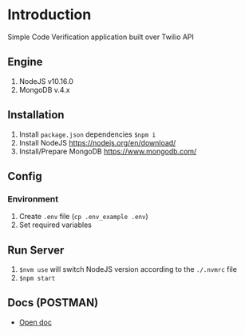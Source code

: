 
# Introduction

Simple Code Verification application built over Twilio API

## Engine

1. NodeJS v10.16.0
2. MongoDB v.4.x

## Installation

1. Install `package.json` dependencies `$npm i`
2. Install NodeJS https://nodejs.org/en/download/
3. Install/Prepare MongoDB https://www.mongodb.com/


## Config

### Environment

1. Create `.env` file (`cp .env_example .env`)
2. Set required variables


## Run Server

1. `$nvm use` will switch NodeJS version according to the `./.nvmrc` file
2. `$npm start`


## Docs (POSTMAN)

- [Open doc](./docs/twilio_api.postman_collection.json)